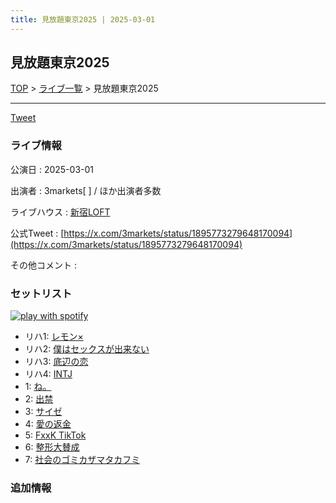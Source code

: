```yaml
---
title: 見放題東京2025 | 2025-03-01
---
```

## 見放題東京2025

[TOP](/setlist/) > [ライブ一覧](lives.html) > 見放題東京2025

___

<a href="https://twitter.com/share?ref_src=twsrc%5Etfw" data-text="3markets[ ]セットリスト > 見放題東京2025" class="twitter-share-button" data-via="3markets" data-hashtags="3markets" data-related="3markets" data-show-count="false">Tweet</a>

### ライブ情報

公演日
:    2025-03-01

出演者
:    3markets[ ] / ほか出演者多数

ライブハウス
:    [新宿LOFT](livehouse041.html)

公式Tweet
:    [https://x.com/3markets/status/1895773279648170094](https://x.com/3markets/status/1895773279648170094)

その他コメント
:    

### セットリスト


[![play with spotify](images/spotify-icon.png)](https://open.spotify.com/playlist/7h7iaOk4KWnSgOGUThNtfa)



*  リハ1: [レモン×](song003.html)
*  リハ2: [僕はセックスが出来ない](song006.html)
*  リハ3: [底辺の恋](song008.html)
*  リハ4: [INTJ](song096.html)
*  1: [ね。](song076.html)
*  2: [出禁](song100.html)
*  3: [サイゼ](song004.html)
*  4: [愛の返金](song012.html)
*  5: [FxxK TikTok](song082.html)
*  6: [整形大賛成](song005.html)
*  7: [社会のゴミカザマタカフミ](song002.html)


### 追加情報






<script async src="https://platform.twitter.com/widgets.js" charset="utf-8"></script>